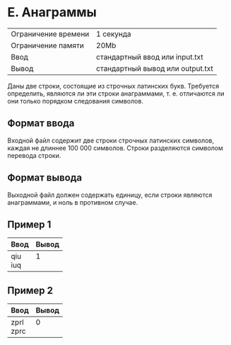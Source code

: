 # E. Анаграммы

<table>
  <tr><td>Ограничение времени</td><td>1 секунда</td></tr>
  <tr><td>Ограничение памяти</td><td>20Mb</td></tr>
  <tr><td>Ввод</td><td>стандартный ввод или input.txt</td></tr>
  <tr><td>Вывод</td><td>стандартный вывод или output.txt</td></tr>
</table>

Даны две строки, состоящие из строчных латинских букв. 
Требуется определить, являются ли эти строки анаграммами, т. е. 
отличаются ли они только порядком следования символов.

## Формат ввода

Входной файл содержит две строки строчных латинских символов,
каждая не длиннее 100 000 символов. Строки разделяются символом
перевода строки.

## Формат вывода

Выходной файл должен содержать единицу, если строки являются 
анаграммами, и ноль в противном случае.

## Пример 1

<table>
  <thead>
    <tr>
      <th>Ввод</th>
      <th>Вывод</th>
    </tr>
  </thead>
  <tr>
    <td>qiu<br>iuq</td>
    <td valign='top'>1</td>
  </tr>
</table>

## Пример 2

<table>
  <thead>
    <tr>
      <th>Ввод</th>
      <th>Вывод</th>
    </tr>
  </thead>
  <tr>
    <td>zprl<br>zprc</td>
    <td valign='top'>0</td>
  </tr>
</table>
